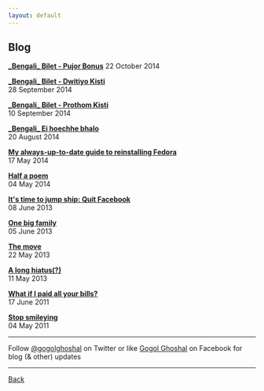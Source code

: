 ```yaml
---
layout: default
---
```


## Blog

[**\_Bengali\_ Bilet - Pujor Bonus**](posts/2014-10-22-bilet-pujo.md)
22 October 2014

[**\_Bengali\_ Bilet - Dwitiyo Kisti**](posts/2014-09-28-bilet-second.md)  
28 September 2014  

[**\_Bengali\_ Bilet - Prothom Kisti**](posts/2014-09-10-bilet-first.md)  
10 September 2014  

[**\_Bengali\_ Ei hoechhe bhalo**](posts/2014-08-20-announce-bengali.md)  
20 August 2014  

[**My always-up-to-date guide to reinstalling Fedora**](posts/2014-05-17-my-always-up-to-date-guide-to-reinstalling-fedora.md)  
17 May 2014  

[**Half a poem**](posts/2014-05-04-half-a-poem.md)  
04 May 2014  

[**It's time to jump ship: Quit Facebook**](posts/2013-06-08-quit-facebook.md)  
08 June 2013  

[**One big family**](posts/2013-06-05-one-big-family.md)  
05 June 2013  

[**The move**](posts/2013-05-22-the-move.md)  
22 May 2013  

[**A long hiatus(?)**](posts/2013-05-11-a-long-hiatus.md)  
11 May 2013  

[**What if I paid all your bills?**](posts/2011-06-17-what-if-i-paid-all-your-bills.md)  
17 June 2011  

[**Stop smileying**](posts/2011-05-04-stop-smileying.md)  
04 May 2011  


* * *

Follow [@gogolghoshal](https://twitter.com/gogolghoshal) on Twitter or like [Gogol Ghoshal](https://www.facebook.com/GogolGhoshal) on Facebook for blog (& other) updates

* * *

[Back](./)
